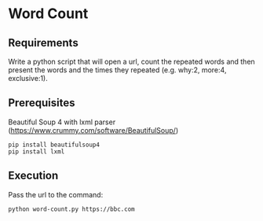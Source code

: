
# Word Count

## Requirements

Write a python script that will open a url, count the repeated words 
and then present the words and the times they repeated (e.g. why:2, more:4, exclusive:1).

## Prerequisites

Beautiful Soup 4 with lxml parser (https://www.crummy.com/software/BeautifulSoup/)

    pip install beautifulsoup4
    pip install lxml
    
## Execution

Pass the url to the command:

    python word-count.py https://bbc.com
    
    